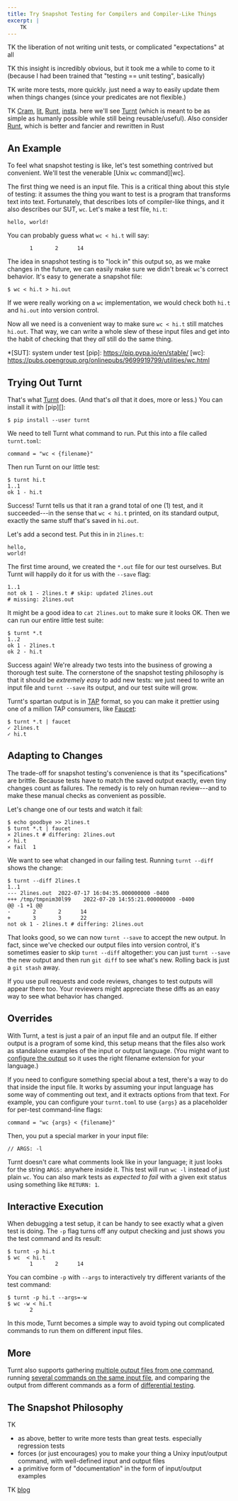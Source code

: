 ```yaml
---
title: Try Snapshot Testing for Compilers and Compiler-Like Things
excerpt: |
    TK
---
```


TK the liberation of not writing unit tests, or complicated "expectations" at all

TK this insight is incredibly obvious, but it took me a while to come to it (because I had been trained that "testing == unit testing", basically)

TK write more tests, more quickly. just need a way to easily update them when things changes (since your predicates are not flexible.)

TK [Cram][], [lit][], [Runt][], [insta][]. here we'll see [Turnt][] (which is meant to be as simple as humanly possible while still being reusable/useful). Also consider [Runt][], which is better and fancier and rewritten in Rust

[lit]: https://llvm.org/docs/CommandGuide/lit.html
[cram]: https://bitheap.org/cram/
[runt]: https://github.com/rachitnigam/runt
[turnt]: https://github.com/cucapra/turnt
[insta]: https://insta.rs

## An Example

To feel what snapshot testing is like, let's test something contrived but convenient.
We'll test the venerable [Unix `wc` command][wc].

The first thing we need is an input file.
This is a critical thing about this style of testing: it assumes the thing you want to test is a program that transforms text into text.
Fortunately, that describes lots of compiler-like things, and it also describes our SUT, `wc`.
Let's make a test file, `hi.t`:

    hello, world!

You can probably guess what `wc < hi.t` will say:

           1       2      14

The idea in snapshot testing is to "lock in" this output so, as we make changes in the future, we can easily make sure we didn't break `wc`'s correct behavior.
It's easy to generate a snapshot file:

    $ wc < hi.t > hi.out

If we were really working on a `wc` implementation, we would check both `hi.t` and `hi.out` into version control.

Now all we need is a convenient way to make sure `wc < hi.t` still matches `hi.out`.
That way, we can write a whole slew of these input files and get into the habit of checking that they *all* still do the same thing.

*[SUT]: system under test
[pip]: https://pip.pypa.io/en/stable/
[wc]: https://pubs.opengroup.org/onlinepubs/9699919799/utilities/wc.html

## Trying Out Turnt

That's what [Turnt][] does.
(And that's *all* that it does, more or less.)
You can install it with [pip][]:

    $ pip install --user turnt

We need to tell Turnt what command to run.
Put this into a file called `turnt.toml`:

    command = "wc < {filename}"

Then run Turnt on our little test:

    $ turnt hi.t
    1..1
    ok 1 - hi.t

Success!
Turnt tells us that it ran a grand total of one (1) test, and it succeeded---in the sense that `wc < hi.t` printed, on its standard output, exactly the same stuff that's saved in `hi.out`.

Let's add a second test.
Put this in in `2lines.t`:

    hello,
    world!

The first time around, we created the `*.out` file for our test ourselves.
But Turnt will happily do it for us with the `--save` flag:

    1..1
    not ok 1 - 2lines.t # skip: updated 2lines.out
    # missing: 2lines.out

It might be a good idea to `cat 2lines.out` to make sure it looks OK.
Then we can run our entire little test suite:

    $ turnt *.t
    1..2
    ok 1 - 2lines.t
    ok 2 - hi.t

Success again!
We're already two tests into the business of growing a thorough test suite.
The cornerstone of the snapshot testing philosophy is that it should be *extremely easy* to add new tests:
we just need to write an input file and `turnt --save` its output, and our test suite will grow.

Turnt's spartan output is in [TAP][] format, so you can make it prettier using one of a million TAP consumers, like [Faucet][]:

<pre><code>$ turnt *.t | faucet
<span class="ansi-green">✓ 2lines.t
✓ hi.t</span></code></pre>

[tap]: https://testanything.org
[faucet]: https://github.com/substack/faucet

## Adapting to Changes

The trade-off for snapshot testing's convenience is that its "specifications" are brittle.
Because tests have to match the saved output exactly, even tiny changes count as failures.
The remedy is to rely on human review---and to make these manual checks as convenient as possible.

Let's change one of our tests and watch it fail:

<pre><code>$ echo goodbye >> 2lines.t
$ turnt *.t | faucet
<span class="ansi-red">⨯ 2lines.t # differing: 2lines.out</span>
<span class="ansi-green">✓ hi.t</span>
<span class="ansi-red">⨯ fail  1</span></code></pre>

We want to see what changed in our failing test.
Running `turnt --diff` shows the change:

    $ turnt --diff 2lines.t
    1..1
    --- 2lines.out	2022-07-17 16:04:35.000000000 -0400
    +++ /tmp/tmpnim30l99	2022-07-20 14:55:21.000000000 -0400
    @@ -1 +1 @@
    -       2       2      14
    +       3       3      22
    not ok 1 - 2lines.t # differing: 2lines.out

That looks good, so we can now `turnt --save` to accept the new output.
In fact, since we've checked our output files into version control, it's sometimes easier to skip `turnt --diff` altogether:
you can just `turnt --save` the new output and then run `git diff` to see what's new.
Rolling back is just a `git stash` away.

If you use pull requests and code reviews, changes to test outputs will appear there too.
Your reviewers might appreciate these diffs as an easy way to see what behavior has changed.

## Overrides

With Turnt, a test is just a pair of an input file and an output file.
If either output is a program of some kind, this setup means that the files also work as standalone examples of the input or output language.
(You might want to [configure the output][turnt-output] so it uses the right filename extension for your language.)

If you need to configure something special about a test, there's a way to do that inside the input file.
It works by assuming your input language has some way of commenting out text, and it extracts options from that text.
For example, you can configure your `turnt.toml` to use `{args}` as a placeholder for per-test command-line flags:

    command = "wc {args} < {filename}"

Then, you put a special marker in your input file:

    // ARGS: -l

Turnt doesn't care what comments look like in your language; it just looks for the string `ARGS:` anywhere inside it.
This test will run `wc -l` instead of just plain `wc`.
You can also mark tests as *expected to fail* with a given exit status using something like `RETURN: 1`.

## Interactive Execution

When debugging a test setup, it can be handy to see exactly what a given test is doing.
The `-p` flag turns off any output checking and just shows you the test command and its result:

    $ turnt -p hi.t
    $ wc  < hi.t
           1       2      14

You can combine `-p` with `--args` to interactively try different variants of the test command:

    $ turnt -p hi.t --args=-w
    $ wc -w < hi.t
           2

In this mode, Turnt becomes a simple way to avoid typing out complicated commands to run them on different input files.

## More

Turnt also supports gathering [multiple output files from one command][turnt-output], running [several commands on the same input file][turnt-env], and comparing the output from different commands as a form of [differential testing][difftest].

[turnt-output]: https://github.com/cucapra/turnt#output
[turnt-env]: https://github.com/cucapra/turnt#multiple-environments
[difftest]: https://en.wikipedia.org/wiki/Differential_testing

## The Snapshot Philosophy

TK

- as above, better to write more tests than great tests. especially regression tests
- forces (or just encourages) you to make your thing a Unixy input/output command, with well-defined input and output files
- a primitive form of "documentation" in the form of input/output examples

TK [blog](https://borretti.me/article/lessons-writing-compiler#tests)
